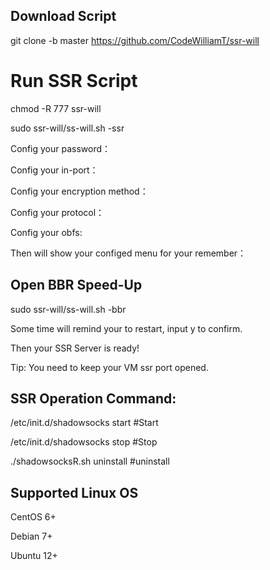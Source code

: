## Download Script


git clone -b master https://github.com/CodeWilliamT/ssr-will


# Run SSR Script

chmod -R 777 ssr-will

sudo ssr-will/ss-will.sh -ssr

Config your password：

Config your in-port：

Config your encryption method：

Config your protocol：

Config your obfs:

Then will show your configed menu for your remember：


## Open BBR Speed-Up

sudo ssr-will/ss-will.sh -bbr 

Some time will remind your to restart, input y to confirm.

Then your SSR Server is ready!

Tip:
You need to keep your VM ssr port opened.


## SSR Operation Command:
/etc/init.d/shadowsocks start #Start

/etc/init.d/shadowsocks stop #Stop

./shadowsocksR.sh uninstall #uninstall


## Supported Linux OS
CentOS 6+

Debian 7+

Ubuntu 12+

